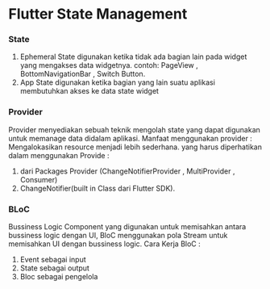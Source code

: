 # Flutter State Management

### State

1. Ephemeral State digunakan ketika tidak ada bagian lain pada widget yang mengakses data widgetnya.
   contoh:  PageView , BottomNavigationBar , Switch Button.
2. App State digunakan ketika bagian yang lain suatu aplikasi membutuhkan akses ke data state widget

### Provider

Provider menyediakan sebuah teknik mengolah state yang dapat digunakan untuk memanage data didalam
aplikasi. Manfaat menggunakan provider : Mengalokasikan resource menjadi lebih sederhana. yang harus
diperhatikan dalam menggunakan Provide :

1. dari Packages Provider (ChangeNotifierProvider , MultiProvider , Consumer)
2. ChangeNotifier(built in Class dari Flutter SDK).

### BLoC

Bussiness Logic Component yang digunakan untuk memisahkan antara bussiness logic dengan UI, BloC
menggunakan pola Stream untuk memisahkan UI dengan bussiness logic. 
Cara Kerja BloC :
1. Event sebagai input
2. State sebagai output
3. Bloc sebagai pengelola


